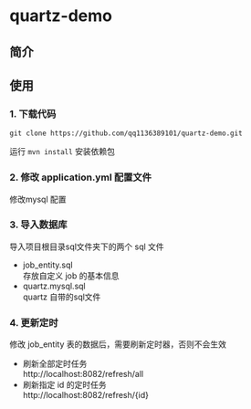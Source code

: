 # quartz-demo

## 简介

## 使用
### 1. 下载代码
```git clone https://github.com/qq1136389101/quartz-demo.git```

运行 `mvn install` 安装依赖包


### 2. 修改 application.yml 配置文件
修改mysql 配置

### 3. 导入数据库
导入项目根目录sql文件夹下的两个 sql 文件
- job_entity.sql  
    存放自定义 job 的基本信息
- quartz.mysql.sql  
    quartz 自带的sql文件
    
### 4. 更新定时
修改 job_entity 表的数据后，需要刷新定时器，否则不会生效

- 刷新全部定时任务  
http://localhost:8082/refresh/all
- 刷新指定 id 的定时任务  
http://localhost:8082/refresh/{id}